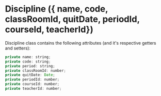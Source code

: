 # Discipline ({ name, code, classRoomId, quitDate, periodId, courseId, teacherId})


Discipline class contains the following attributes (and it's respective getters and setters):

```js
private name: string;
private code: string;
private period: string;
private classRoomId: number;
private quitDate: Date;
private periodId: number;
private courseId: number;
private teacherId: number;
```







